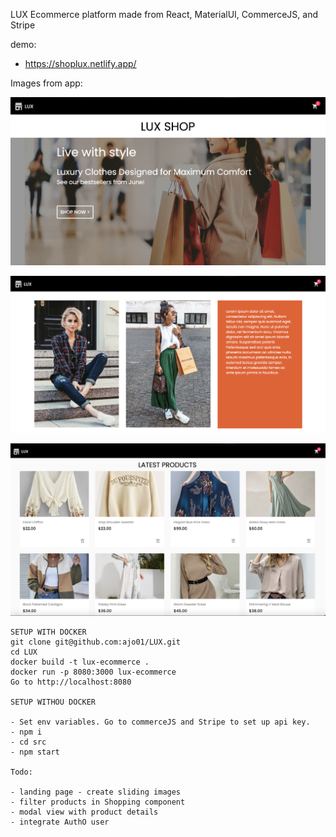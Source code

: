 LUX
Ecommerce platform made from React, MaterialUI, CommerceJS, and Stripe

demo:

- https://shoplux.netlify.app/

Images from app:

![](src/assets/sample/home1.png?raw=true)

![](src/assets/sample/models.png?raw=true)

![](src/assets/sample/products.png?raw=true)

```
SETUP WITH DOCKER
git clone git@github.com:ajo01/LUX.git
cd LUX
docker build -t lux-ecommerce .
docker run -p 8080:3000 lux-ecommerce
Go to http://localhost:8080

SETUP WITHOU DOCKER

- Set env variables. Go to commerceJS and Stripe to set up api key.
- npm i
- cd src
- npm start

Todo:

- landing page - create sliding images
- filter products in Shopping component
- modal view with product details
- integrate AuthO user
```
